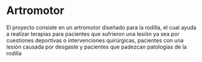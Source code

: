 # Artromotor

El proyecto consiste en un artromotor diseñado para la rodilla, el cual ayuda a
realizar terapias para pacientes que sufrieron una lesión ya sea por cuestiones
deportivas o intervenciones quirúrgicas, pacientes con una lesión causada por
desgaste y pacientes que padezcan patologías de la rodilla
